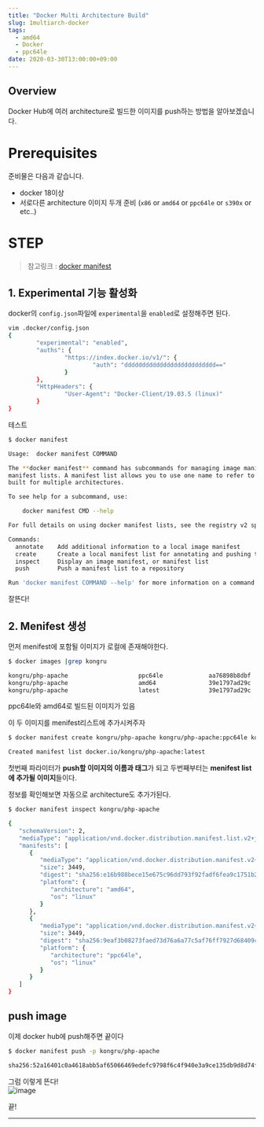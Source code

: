 ```yaml
---
title: "Docker Multi Architecture Build"
slug: 1multiarch-docker
tags:
  - amd64
  - Docker
  - ppc64le
date: 2020-03-30T13:00:00+09:00
---
```


## Overview
Docker Hub에 여러 architecture로 빌드한 이미지를 push하는 방법을 알아보겠습니다.

# Prerequisites
준비물은 다음과 같습니다.
- docker 18이상
- 서로다른 architecture 이미지 두개 준비 (`x86` or `amd64` or `ppc64le` or `s390x` or etc..)

# STEP
> 참고링크 : [docker manifest](https://docs.docker.com/engine/reference/commandline/manifest/)

## 1. Experimental 기능 활성화

docker의 `config.json`파일에 `experimental`을 `enabled`로 설정해주면 된다.
~~~sh
vim .docker/config.json
{
        "experimental": "enabled",
        "auths": {
                "https://index.docker.io/v1/": {
                        "auth": "dddddddddddddddddddddddddd=="
                }
        },
        "HttpHeaders": {
                "User-Agent": "Docker-Client/19.03.5 (linux)"
        }
}
~~~

테스트

~~~sh
$ docker manifest

Usage:  docker manifest COMMAND

The **docker manifest** command has subcommands for managing image manifests and
manifest lists. A manifest list allows you to use one name to refer to the same image
built for multiple architectures.

To see help for a subcommand, use:

    docker manifest CMD --help

For full details on using docker manifest lists, see the registry v2 specification.

Commands:
  annotate    Add additional information to a local image manifest
  create      Create a local manifest list for annotating and pushing to a registry
  inspect     Display an image manifest, or manifest list
  push        Push a manifest list to a repository

Run 'docker manifest COMMAND --help' for more information on a command.
~~~

잘뜬다!   

## 2. Menifest 생성
먼저 menifest에 포함될 이미지가 로컬에 존재해야한다.  
~~~sh
$ docker images |grep kongru

kongru/php-apache                    ppc64le             aa76898b8dbf        35 minutes ago      394MB
kongru/php-apache                    amd64               39e1797ad29c        23 hours ago        355MB
kongru/php-apache                    latest              39e1797ad29c        23 hours ago        355MB
~~~

ppc64le와 amd64로 빌드된 이미지가 있음

이 두 이미지를 menifest리스트에 추가시켜주자  

~~~sh
$ docker manifest create kongru/php-apache kongru/php-apache:ppc64le kongru/php-apache:amd64

Created manifest list docker.io/kongru/php-apache:latest
~~~

첫번째 파라미터가 **push할 이미지의 이름과 태그**가 되고 두번째부터는 **menifest list에 추가될 이미지**들이다.  

정보를 확인해보면 자동으로 architecture도 추가가된다.  
~~~sh
$ docker manifest inspect kongru/php-apache

{
   "schemaVersion": 2,
   "mediaType": "application/vnd.docker.distribution.manifest.list.v2+json",
   "manifests": [
      {
         "mediaType": "application/vnd.docker.distribution.manifest.v2+json",
         "size": 3449,
         "digest": "sha256:e16b988bece15e675c96dd793f92fadf6fea9c1751b2a7f6d78ced46f80a9e13",
         "platform": {
            "architecture": "amd64",
            "os": "linux"
         }
      },
      {
         "mediaType": "application/vnd.docker.distribution.manifest.v2+json",
         "size": 3449,
         "digest": "sha256:9eaf3b08273faed73d76a6a77c5af76ff7927d68409c0fdd6c56306970cabb33",
         "platform": {
            "architecture": "ppc64le",
            "os": "linux"
         }
      }
   ]
}
~~~

## push image
이제 docker hub에 push해주면 끝이다
~~~sh
$ docker manifest push -p kongru/php-apache

sha256:52a16401c0a4618abb5af65066469edefc9798f6c4f940e3a9ce135db9d8d74f
~~~

그럼 이렇게 뜬다!  
![image](https://user-images.githubusercontent.com/15958325/77871710-e2d14500-727f-11ea-8318-838c238dbd9d.png)  


끝!  

----